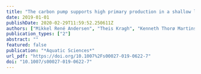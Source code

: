 ```yaml
---
title: "The carbon pump supports high primary production in a shallow lake"
date: 2019-01-01
publishDate: 2020-02-29T11:59:52.250611Z
authors: ["Mikkel René Andersen", "Theis Kragh", "Kenneth Thorø Martinsen", "Emil Kristensen", "Kaj Sand-Jensen"]
publication_types: ["2"]
abstract: ""
featured: false
publication: "*Aquatic Sciences*"
url_pdf: "https://doi.org/10.1007%2Fs00027-019-0622-7"
doi: "10.1007/s00027-019-0622-7"
---
```


